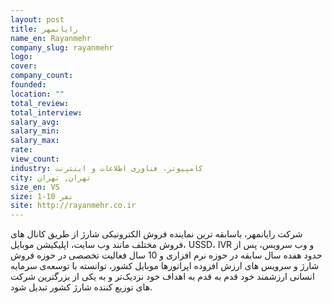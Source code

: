 ```yaml
---
layout: post
title: رایانمهر
name_en: Rayanmehr
company_slug: rayanmehr
logo: 
cover: 
company_count:
founded:
location: ""
total_review: 
total_interview: 
salary_avg: 
salary_min: 
salary_max: 
rate: 
view_count: 
industry: کامپیوتر، فناوری اطلاعات و اینترنت
city: تهران, تهران
size_en: VS
size: 1-10 نفر
site: http://rayanmehr.co.ir
---
```


شرکت رایانمهر، باسابقه ترین نماینده فروش الکترونیکی شارژ از طریق کانال های فروش مختلف مانند وب سایت، اپلیکیشن موبایل، USSD، IVR و وب سرویس، پس از حدود هفده سال سابقه در حوزه نرم افزاری و 10 سال فعالیت تخصصی در حوزه فروش شارژ و سرویس های ارزش افزوده اپراتورها موبایل کشور، توانسته با توسعه‌ی سرمایه انسانی ارزشمند خود قدم به قدم به اهداف خود نزدیک‌تر و به یکی از بزرگترین شرکت های توزیع کننده شارژ کشور تبدیل شود.
